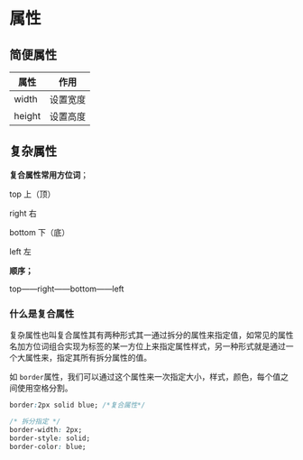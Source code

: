# 属性

## 简便属性

| 属性   | 作用     |
| ------ | -------- |
| width  | 设置宽度 |
| height | 设置高度 |

## 复杂属性

**复合属性常用方位词**；

top 上（顶）

right 右

bottom 下（底）

left 左

**顺序；**

top——right——bottom——left

### 什么是复合属性

复杂属性也叫复合属性其有两种形式其一通过拆分的属性来指定值，如常见的属性名加方位词组合实现为标签的某一方位上来指定属性样式，另一种形式就是通过一个大属性来，指定其所有拆分属性的值。

如 `border`属性，我们可以通过这个属性来一次指定大小，样式，颜色，每个值之间使用空格分割。

```css
border:2px solid blue; /*复合属性*/

/* 拆分指定 */
border-width: 2px;
border-style: solid;
border-color: blue;
```

